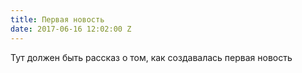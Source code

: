 ```yaml
---
title: Первая новость
date: 2017-06-16 12:02:00 Z
---
```


Тут должен быть рассказ о том, как создавалась первая новость